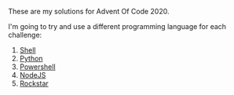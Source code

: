 These are my solutions for Advent Of Code 2020.

I'm going to try and use a different programming language for each challenge:

1. [Shell](1)
1. [Python](2)
3. [Powershell](3)
4. [NodeJS](4)
4. [Rockstar](5)
